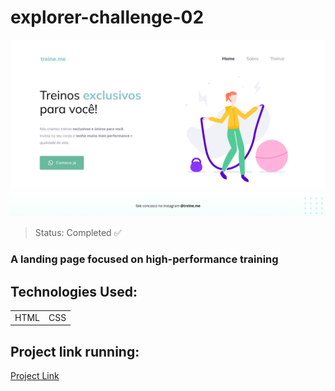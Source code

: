 # explorer-challenge-02
 
<img src="/Images/Projeto02.png"/>

> Status: Completed ✅

### A landing page focused on high-performance training

## Technologies Used:

<table>
  <tr>
    <td>HTML</td>
    <td>CSS</td>
  </tr>
</table>

## Project link running:
<a target="_blank" href="https://explorer-challenge-01-1f66nw3k3-kayosilva19.vercel.app/">Project Link</a>
